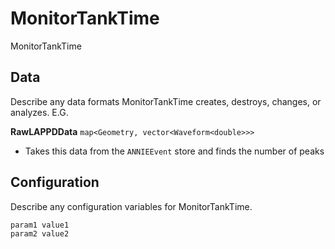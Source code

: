 # MonitorTankTime

MonitorTankTime

## Data

Describe any data formats MonitorTankTime creates, destroys, changes, or analyzes. E.G.

**RawLAPPDData** `map<Geometry, vector<Waveform<double>>>`
* Takes this data from the `ANNIEEvent` store and finds the number of peaks


## Configuration

Describe any configuration variables for MonitorTankTime.

```
param1 value1
param2 value2
```
